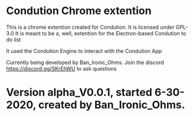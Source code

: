# Condution Chrome extention
This is a chrome extention created for Condution. It is licensed under GPL-3.0
It is meant to be a, well, extention for the Electron-based Condution to do list

It used the Condution Engine to interact with the Condution App

Currently being developed by Ban_Ironic_Ohms. Join the discord https://discord.gg/SKrEhWU to ask questions

# Version alpha_V0.0.1, started 6-30-2020, created by Ban_Ironic_Ohms.